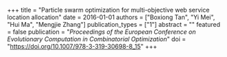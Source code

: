 +++
title = "Particle swarm optimization for multi-objective web service location allocation"
date = 2016-01-01
authors = ["Boxiong Tan", "Yi Mei", "Hui Ma", "Mengjie Zhang"]
publication_types = ["1"]
abstract = ""
featured = false
publication = "*Proceedings of the European Conference on Evolutionary Computation in Combinatorial Optimization*"
doi = "https://doi.org/10.1007/978-3-319-30698-8_15"
+++

